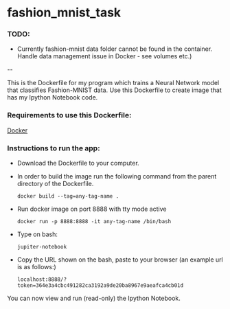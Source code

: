 # fashion_mnist_task

### TODO:

- Currently fashion-mnist data folder cannot be found in the container. Handle data management issue in Docker - see volumes etc.)

--

This is the Dockerfile for my program which trains a Neural Network model that classifies Fashion-MNIST data. 
Use this Dockerfile to create image that has my Ipython Notebook code.

### Requirements to use this Dockerfile:

[Docker](https://www.docker.com/)

### Instructions to run the app:

- Download the Dockerfile to your computer.
- In order to build the image run the following command from the parent directory of the Dockerfile.

      docker build --tag=any-tag-name .

- Run docker image on port 8888 with tty mode active

      docker run -p 8888:8888 -it any-tag-name /bin/bash
      
- Type on bash:

      jupiter-notebook

- Copy the URL shown on the bash, paste to your browser (an example url is as follows:)

      localhost:8888/?token=364e3a4cbc491282ca3192a9de20ba8967e9aeafca4cb01d

You can now view and run (read-only) the Ipython Notebook.

